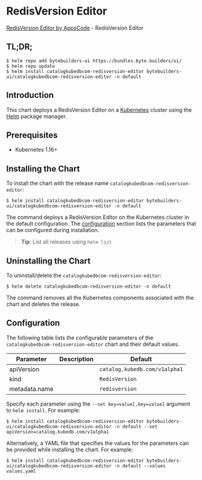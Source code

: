 # RedisVersion Editor

[RedisVersion Editor by AppsCode](https://byte.builders) - RedisVersion Editor

## TL;DR;

```console
$ helm repo add bytebuilders-ui https://bundles.byte.builders/ui/
$ helm repo update
$ helm install catalogkubedbcom-redisversion-editor bytebuilders-ui/catalogkubedbcom-redisversion-editor -n default
```

## Introduction

This chart deploys a RedisVersion Editor on a [Kubernetes](http://kubernetes.io) cluster using the [Helm](https://helm.sh) package manager.

## Prerequisites

- Kubernetes 1.16+

## Installing the Chart

To install the chart with the release name `catalogkubedbcom-redisversion-editor`:

```console
$ helm install catalogkubedbcom-redisversion-editor bytebuilders-ui/catalogkubedbcom-redisversion-editor -n default
```

The command deploys a RedisVersion Editor on the Kubernetes cluster in the default configuration. The [configuration](#configuration) section lists the parameters that can be configured during installation.

> **Tip**: List all releases using `helm list`

## Uninstalling the Chart

To uninstall/delete the `catalogkubedbcom-redisversion-editor`:

```console
$ helm delete catalogkubedbcom-redisversion-editor -n default
```

The command removes all the Kubernetes components associated with the chart and deletes the release.

## Configuration

The following table lists the configurable parameters of the `catalogkubedbcom-redisversion-editor` chart and their default values.

|   Parameter   | Description |                 Default                  |
|---------------|-------------|------------------------------------------|
| apiVersion    |             | <code>catalog.kubedb.com/v1alpha1</code> |
| kind          |             | <code>RedisVersion</code>                |
| metadata.name |             | <code>redisversion</code>                |


Specify each parameter using the `--set key=value[,key=value]` argument to `helm install`. For example:

```console
$ helm install catalogkubedbcom-redisversion-editor bytebuilders-ui/catalogkubedbcom-redisversion-editor -n default --set apiVersion=catalog.kubedb.com/v1alpha1
```

Alternatively, a YAML file that specifies the values for the parameters can be provided while
installing the chart. For example:

```console
$ helm install catalogkubedbcom-redisversion-editor bytebuilders-ui/catalogkubedbcom-redisversion-editor -n default --values values.yaml
```
